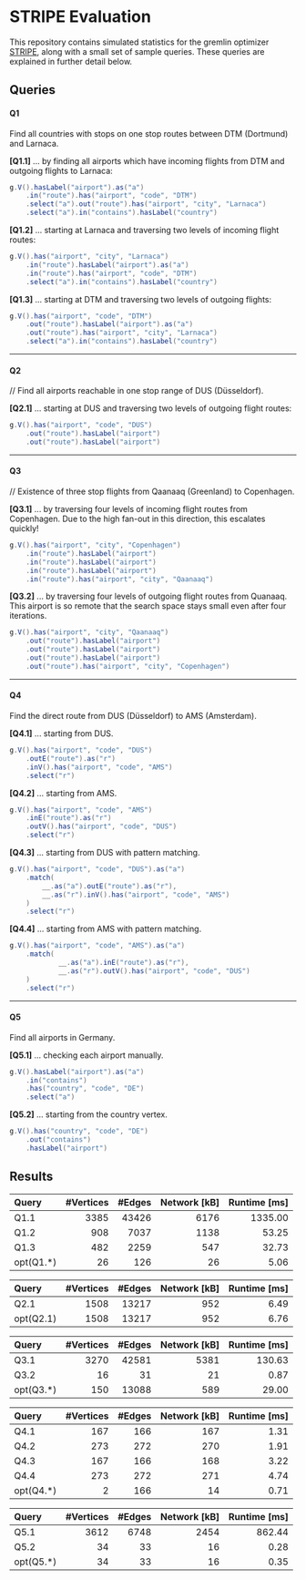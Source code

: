 # STRIPE Evaluation
This repository contains simulated statistics for the gremlin optimizer [STRIPE](https://github.com/rngcntr/stripe),
along with a small set of sample queries. These queries are explained in further detail below.

## Queries

#### Q1
Find all countries with stops on one stop routes between DTM (Dortmund) and Larnaca.

**[Q1.1]** ... by finding all airports which have incoming flights from DTM and outgoing flights to Larnaca:
```java
g.V().hasLabel("airport").as("a")
    .in("route").has("airport", "code", "DTM")
    .select("a").out("route").has("airport", "city", "Larnaca")
    .select("a").in("contains").hasLabel("country")
```

**[Q1.2]** ... starting at Larnaca and traversing two levels of incoming flight routes:
```java
g.V().has("airport", "city", "Larnaca")
    .in("route").hasLabel("airport").as("a")
    .in("route").has("airport", "code", "DTM")
    .select("a").in("contains").hasLabel("country")
```

**[Q1.3]** ... starting at DTM and traversing two levels of outgoing flights:
```java
g.V().has("airport", "code", "DTM")
    .out("route").hasLabel("airport").as("a")
    .out("route").has("airport", "city", "Larnaca")
    .select("a").in("contains").hasLabel("country")
```

---

#### Q2
// Find all airports reachable in one stop range of DUS (Düsseldorf).

**[Q2.1]** ... starting at DUS and traversing two levels of outgoing flight routes:
```java
g.V().has("airport", "code", "DUS")
    .out("route").hasLabel("airport")
    .out("route").hasLabel("airport")
```

---

#### Q3
// Existence of three stop flights from Qaanaaq (Greenland) to Copenhagen.

**[Q3.1]** ... by traversing four levels of incoming flight routes from Copenhagen. Due to the high fan-out in this direction, this escalates quickly!
```java
g.V().has("airport", "city", "Copenhagen")
    .in("route").hasLabel("airport")
    .in("route").hasLabel("airport")
    .in("route").hasLabel("airport")
    .in("route").has("airport", "city", "Qaanaaq")
```

**[Q3.2]** ... by traversing four levels of outgoing flight routes from Quanaaq. This airport is so remote that the search space stays small even after four iterations.
```java
g.V().has("airport", "city", "Qaanaaq")
    .out("route").hasLabel("airport")
    .out("route").hasLabel("airport")
    .out("route").hasLabel("airport")
    .out("route").has("airport", "city", "Copenhagen")
```

---

#### Q4
Find the direct route from DUS (Düsseldorf) to AMS (Amsterdam).

**[Q4.1]** ... starting from DUS.
```java
g.V().has("airport", "code", "DUS")
    .outE("route").as("r")
    .inV().has("airport", "code", "AMS")
    .select("r")
```

**[Q4.2]** ... starting from AMS.
```java
g.V().has("airport", "code", "AMS")
    .inE("route").as("r")
    .outV().has("airport", "code", "DUS")
    .select("r")
```

**[Q4.3]** ... starting from DUS with pattern matching.
```java
g.V().has("airport", "code", "DUS").as("a")
    .match(
        __.as("a").outE("route").as("r"),
        __.as("r").inV().has("airport", "code", "AMS")
    )
    .select("r")
```

**[Q4.4]** ... starting from AMS with pattern matching.
```java
g.V().has("airport", "code", "AMS").as("a")
    .match(
            __.as("a").inE("route").as("r"),
            __.as("r").outV().has("airport", "code", "DUS")
    )
    .select("r")
```

---

#### Q5
Find all airports in Germany.

**[Q5.1]** ... checking each airport manually.
```java
g.V().hasLabel("airport").as("a")
    .in("contains")
    .has("country", "code", "DE")
    .select("a")
```

**[Q5.2]** ... starting from the country vertex.
```java
g.V().has("country", "code", "DE")
    .out("contains")
    .hasLabel("airport")
```

## Results

|      Query | #Vertices | #Edges | Network [kB] | Runtime [ms] |
|:-----------|----------:|-------:|-------------:|-------------:|
|       Q1.1 |      3385 |  43426 |         6176 |      1335.00 |
|       Q1.2 |       908 |   7037 |         1138 |        53.25 |
|       Q1.3 |       482 |   2259 |          547 |        32.73 |
|  opt(Q1.*) |        26 |    126 |           26 |         5.06 |

|      Query | #Vertices | #Edges | Network [kB] | Runtime [ms] |
|:-----------|----------:|-------:|-------------:|-------------:|
|       Q2.1 |      1508 |  13217 |          952 |         6.49 |
|  opt(Q2.1) |      1508 |  13217 |          952 |         6.76 |

|      Query | #Vertices | #Edges | Network [kB] | Runtime [ms] |
|:-----------|----------:|-------:|-------------:|-------------:|
|       Q3.1 |      3270 |  42581 |         5381 |       130.63 |
|       Q3.2 |        16 |     31 |           21 |         0.87 |
|  opt(Q3.*) |       150 |  13088 |          589 |        29.00 |

|      Query | #Vertices | #Edges | Network [kB] | Runtime [ms] |
|:-----------|----------:|-------:|-------------:|-------------:|
|       Q4.1 |       167 |    166 |          167 |         1.31 |
|       Q4.2 |       273 |    272 |          270 |         1.91 |
|       Q4.3 |       167 |    166 |          168 |         3.22 |
|       Q4.4 |       273 |    272 |          271 |         4.74 |
|  opt(Q4.*) |         2 |    166 |           14 |         0.71 |

|      Query | #Vertices | #Edges | Network [kB] | Runtime [ms] |
|:-----------|----------:|-------:|-------------:|-------------:|
|       Q5.1 |      3612 |   6748 |         2454 |       862.44 |
|       Q5.2 |        34 |     33 |           16 |         0.28 |
|  opt(Q5.*) |        34 |     33 |           16 |         0.35 |
